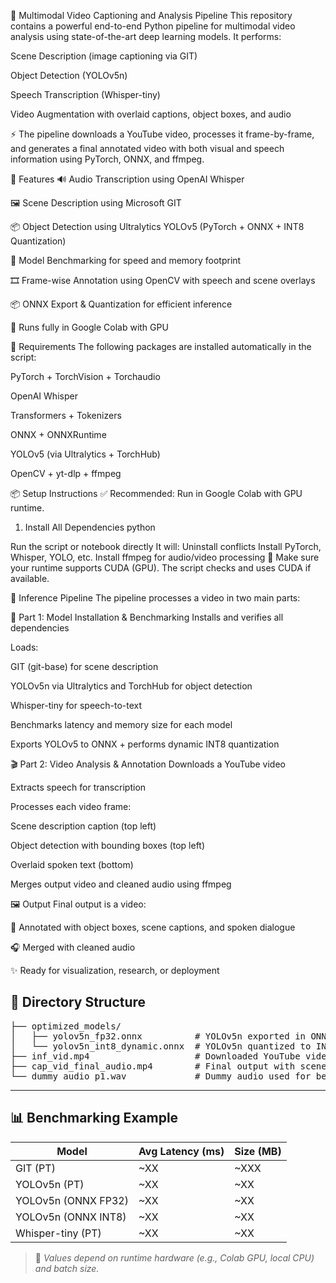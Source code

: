 🎥 Multimodal Video Captioning and Analysis Pipeline
This repository contains a powerful end-to-end Python pipeline for multimodal video analysis using state-of-the-art deep learning models. It performs:

Scene Description (image captioning via GIT)

Object Detection (YOLOv5n)

Speech Transcription (Whisper-tiny)

Video Augmentation with overlaid captions, object boxes, and audio

⚡ The pipeline downloads a YouTube video, processes it frame-by-frame, and generates a final annotated video with both visual and speech information using PyTorch, ONNX, and ffmpeg.

🚀 Features
🔊 Audio Transcription using OpenAI Whisper

🖼️ Scene Description using Microsoft GIT

📦 Object Detection using Ultralytics YOLOv5 (PyTorch + ONNX + INT8 Quantization)

🧠 Model Benchmarking for speed and memory footprint

🎞️ Frame-wise Annotation using OpenCV with speech and scene overlays

📦 ONNX Export & Quantization for efficient inference

🧪 Runs fully in Google Colab with GPU

🧰 Requirements
The following packages are installed automatically in the script:

PyTorch + TorchVision + Torchaudio

OpenAI Whisper

Transformers + Tokenizers

ONNX + ONNXRuntime

YOLOv5 (via Ultralytics + TorchHub)

OpenCV + yt-dlp + ffmpeg

📦 Setup Instructions
✅ Recommended: Run in Google Colab with GPU runtime.

1. Install All Dependencies
python

 Run the script or notebook directly
 It will:
 Uninstall conflicts
Install PyTorch, Whisper, YOLO, etc.
Install ffmpeg for audio/video processing
📌 Make sure your runtime supports CUDA (GPU). The script checks and uses CUDA if available.

🧪 Inference Pipeline
The pipeline processes a video in two main parts:

🔧 Part 1: Model Installation & Benchmarking
Installs and verifies all dependencies

Loads:

GIT (git-base) for scene description

YOLOv5n via Ultralytics and TorchHub for object detection

Whisper-tiny for speech-to-text

Benchmarks latency and memory size for each model

Exports YOLOv5 to ONNX + performs dynamic INT8 quantization

🎬 Part 2: Video Analysis & Annotation
Downloads a YouTube video

Extracts speech for transcription

Processes each video frame:

Scene description caption (top left)

Object detection with bounding boxes (top left)

Overlaid spoken text (bottom)

Merges output video and cleaned audio using ffmpeg

🖼️ Output
Final output is a video:

🎯 Annotated with object boxes, scene captions, and spoken dialogue

🎧 Merged with cleaned audio

✨ Ready for visualization, research, or deployment

## 📁 Directory Structure

<pre>
├── optimized_models/
│   ├── yolov5n_fp32.onnx          # YOLOv5n exported in ONNX FP32
│   └── yolov5n_int8_dynamic.onnx  # YOLOv5n quantized to INT8 ONNX
├── inf_vid.mp4                    # Downloaded YouTube video for analysis
├── cap_vid_final_audio.mp4        # Final output with scene, object, and speech overlays
└── dummy_audio_p1.wav             # Dummy audio used for benchmarking Whisper
</pre>

---

## 📊 Benchmarking Example

| Model                 | Avg Latency (ms) | Size (MB) |
|-----------------------|------------------|-----------|
| GIT (PT)              | ~XX              | ~XXX      |
| YOLOv5n (PT)          | ~XX              | ~XX       |
| YOLOv5n (ONNX FP32)   | ~XX              | ~XX       |
| YOLOv5n (ONNX INT8)   | ~XX              | ~XX       |
| Whisper-tiny (PT)     | ~XX              | ~XX       |

> 📌 *Values depend on runtime hardware (e.g., Colab GPU, local CPU) and batch size.*

